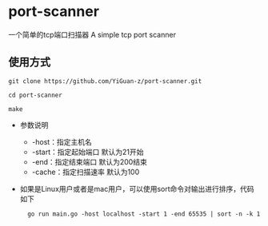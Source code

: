 # port-scanner

一个简单的tcp端口扫描器
A simple tcp port scanner

## 使用方式

  ```shell
  git clone https://github.com/YiGuan-z/port-scanner.git
  ``` 
  ```shell
  cd port-scanner
  ```
   ```shell
  make
  ```

- 参数说明
  - -host：指定主机名
  - -start：指定起始端口 默认为21开始
  - -end：指定结束端口 默认为200结束
  - -cache：指定扫描速率 默认为100
- 如果是Linux用户或者是mac用户，可以使用sort命令对输出进行排序，代码如下
  
  ```shell
    go run main.go -host localhost -start 1 -end 65535 | sort -n -k 1
  ```
